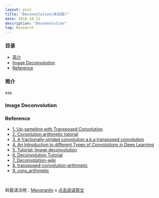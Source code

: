 ```yaml
---
layout: post
title: "Deconvolution(未完成)"
date: 2018-10-11
description: "Deconvolution"
tag: Research
---
```


### 目录

* [简介](#abstract)
* [Image Deconvolution](#image-deconv)
* [Reference](#reference)

### <a name="abstract"></a>简介

sss

### <a name="image-deconv"></a>Image Deconvolution



### <a name="reference"></a>Reference

- [1. Up-sampling with Transposed Convolution](https://towardsdatascience.com/up-sampling-with-transposed-convolution-9ae4f2df52d0)
- [2. Convolution arithmetic tutorial](http://deeplearning.net/software/theano/tutorial/conv_arithmetic.html)
- [3. A fractionally-strided convolution a.k.a transposed convolution](https://beerensahu.wordpress.com/2018/04/10/pytorch-a-fractionally-strided-convolution-or-a-deconvolution/)
- [4. An Introduction to different Types of Convolutions in Deep Learning](https://towardsdatascience.com/types-of-convolutions-in-deep-learning-717013397f4d)
- [5. Tutorial: Image deconvolution](http://www.ipam.ucla.edu/abstract/?tid=3804&pcode=invws1)
- [6. Deconvolution Tutorial](https://www.cv.nrao.edu/~abridle/deconvol/deconvol.html)
- [7. Deconvolution-wiki](https://en.wikipedia.org/wiki/Deconvolution)
- [8. transposed-convolution-arithmetic](http://deeplearning.net/software/theano_versions/dev/tutorial/conv_arithmetic.html#transposed-convolution-arithmetic)
- [9. conv_arithmetic](https://github.com/vdumoulin/conv_arithmetic)
<br>

转载请注明：[Mengranlin](https://lmrshare.github.io) » [点击阅读原文](https://lmrshare.github.io/2015/09/iOS9_Note/)
